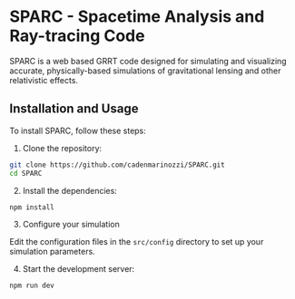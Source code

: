 # SPARC - Spacetime Analysis and Ray-tracing Code

SPARC is a web based GRRT code designed for simulating and visualizing accurate, physically-based simulations of gravitational lensing and other relativistic effects.

## Installation and Usage

To install SPARC, follow these steps:

1. Clone the repository:

```sh
git clone https://github.com/cadenmarinozzi/SPARC.git
cd SPARC
```

2. Install the dependencies:

```sh
npm install
```

3. Configure your simulation

Edit the configuration files in the `src/config` directory to set up your simulation parameters.

4. Start the development server:

```sh
npm run dev
```
